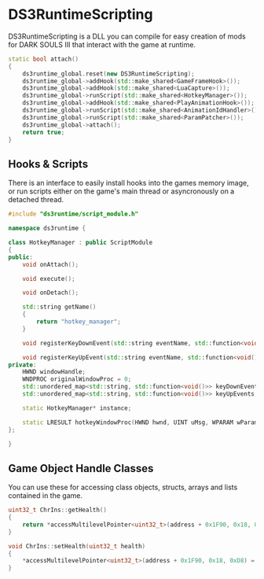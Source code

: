 # DS3RuntimeScripting
DS3RuntimeScripting is a DLL you can compile for easy creation of mods for DARK SOULS III that interact with the game at runtime.
```cpp
static bool attach()
{
    ds3runtime_global.reset(new DS3RuntimeScripting);
    ds3runtime_global->addHook(std::make_shared<GameFrameHook>());
    ds3runtime_global->addHook(std::make_shared<LuaCapture>());
    ds3runtime_global->runScript(std::make_shared<HotkeyManager>());
    ds3runtime_global->addHook(std::make_shared<PlayAnimationHook>());
    ds3runtime_global->runScript(std::make_shared<AnimationIdHandler>());
    ds3runtime_global->runScript(std::make_shared<ParamPatcher>());
    ds3runtime_global->attach();
    return true;
}
```

## Hooks & Scripts
There is an interface to easily install hooks into the games memory image, or run scripts either on the game's main thread or asyncronously on a detached thread.
```cpp
#include "ds3runtime/script_module.h"

namespace ds3runtime {

class HotkeyManager : public ScriptModule
{
public:
	void onAttach();

	void execute();

	void onDetach();

	std::string getName()
	{
		return "hotkey_manager";
	}

	void registerKeyDownEvent(std::string eventName, std::function<void()> callback);

	void registerKeyUpEvent(std::string eventName, std::function<void()> callback);
private:
	HWND windowHandle;
	WNDPROC originalWindowProc = 0;
	std::unordered_map<std::string, std::function<void()>> keyDownEvents;
	std::unordered_map<std::string, std::function<void()>> keyUpEvents;

	static HotkeyManager* instance;

	static LRESULT hotkeyWindowProc(HWND hwnd, UINT uMsg, WPARAM wParam, LPARAM lParam);
};

}
```

## Game Object Handle Classes
You can use these for accessing class objects, structs, arrays and lists contained in the game.
```cpp
uint32_t ChrIns::getHealth()
{
	return *accessMultilevelPointer<uint32_t>(address + 0x1F90, 0x18, 0xD8);
}

void ChrIns::setHealth(uint32_t health)
{
	*accessMultilevelPointer<uint32_t>(address + 0x1F90, 0x18, 0xD8) = health;
}
```
